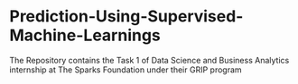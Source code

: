 # Prediction-Using-Supervised-Machine-Learnings
The Repository contains the Task 1 of Data Science and Business Analytics internship at The Sparks Foundation under their GRIP program
